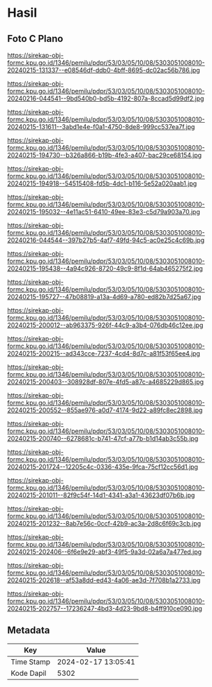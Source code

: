 # Hasil

## Foto C Plano

https://sirekap-obj-formc.kpu.go.id/1346/pemilu/pdpr/53/03/05/10/08/5303051008010-20240215-131337--e08546df-ddb0-4bff-8695-dc02ac56b786.jpg

https://sirekap-obj-formc.kpu.go.id/1346/pemilu/pdpr/53/03/05/10/08/5303051008010-20240216-044541--9bd540b0-bd5b-4192-807a-8ccad5d99df2.jpg

https://sirekap-obj-formc.kpu.go.id/1346/pemilu/pdpr/53/03/05/10/08/5303051008010-20240215-131611--3abd1e4e-f0a1-4750-8de8-999cc537ea7f.jpg

https://sirekap-obj-formc.kpu.go.id/1346/pemilu/pdpr/53/03/05/10/08/5303051008010-20240215-194730--b326a866-b19b-4fe3-a407-bac29ce68154.jpg

https://sirekap-obj-formc.kpu.go.id/1346/pemilu/pdpr/53/03/05/10/08/5303051008010-20240215-194918--54515408-fd5b-4dc1-b116-5e52a020aab1.jpg

https://sirekap-obj-formc.kpu.go.id/1346/pemilu/pdpr/53/03/05/10/08/5303051008010-20240215-195032--4e11ac51-6410-49ee-83e3-c5d79a903a70.jpg

https://sirekap-obj-formc.kpu.go.id/1346/pemilu/pdpr/53/03/05/10/08/5303051008010-20240216-044544--397b27b5-4af7-49fd-94c5-ac0e25c4c69b.jpg

https://sirekap-obj-formc.kpu.go.id/1346/pemilu/pdpr/53/03/05/10/08/5303051008010-20240215-195438--4a94c926-8720-49c9-8f1d-64ab465275f2.jpg

https://sirekap-obj-formc.kpu.go.id/1346/pemilu/pdpr/53/03/05/10/08/5303051008010-20240215-195727--47b08819-a13a-4d69-a780-ed82b7d25a67.jpg

https://sirekap-obj-formc.kpu.go.id/1346/pemilu/pdpr/53/03/05/10/08/5303051008010-20240215-200012--ab963375-926f-44c9-a3b4-076db46c12ee.jpg

https://sirekap-obj-formc.kpu.go.id/1346/pemilu/pdpr/53/03/05/10/08/5303051008010-20240215-200215--ad343cce-7237-4cd4-8d7c-a81f53f65ee4.jpg

https://sirekap-obj-formc.kpu.go.id/1346/pemilu/pdpr/53/03/05/10/08/5303051008010-20240215-200403--308928df-807e-4fd5-a87c-a4685229d865.jpg

https://sirekap-obj-formc.kpu.go.id/1346/pemilu/pdpr/53/03/05/10/08/5303051008010-20240215-200552--855ae976-a0d7-4174-9d22-a89fc8ec2898.jpg

https://sirekap-obj-formc.kpu.go.id/1346/pemilu/pdpr/53/03/05/10/08/5303051008010-20240215-200740--6278681c-b741-47cf-a77b-b1d14ab3c55b.jpg

https://sirekap-obj-formc.kpu.go.id/1346/pemilu/pdpr/53/03/05/10/08/5303051008010-20240215-201724--12205c4c-0336-435e-9fca-75cf12cc56d1.jpg

https://sirekap-obj-formc.kpu.go.id/1346/pemilu/pdpr/53/03/05/10/08/5303051008010-20240215-201011--82f9c54f-14d1-4341-a3a1-43623df07b6b.jpg

https://sirekap-obj-formc.kpu.go.id/1346/pemilu/pdpr/53/03/05/10/08/5303051008010-20240215-201232--8ab7e56c-0ccf-42b9-ac3a-2d8c6f69c3cb.jpg

https://sirekap-obj-formc.kpu.go.id/1346/pemilu/pdpr/53/03/05/10/08/5303051008010-20240215-202406--6f6e9e29-abf3-49f5-9a3d-02a6a7a477ed.jpg

https://sirekap-obj-formc.kpu.go.id/1346/pemilu/pdpr/53/03/05/10/08/5303051008010-20240215-202618--af53a8dd-ed43-4a06-ae3d-7f708b1a2733.jpg

https://sirekap-obj-formc.kpu.go.id/1346/pemilu/pdpr/53/03/05/10/08/5303051008010-20240215-202757--17236247-4bd3-4d23-9bd8-b4ff910ce090.jpg


## Metadata

| Key        | Value               |
| ---------- | ------------------- |
| Time Stamp | 2024-02-17 13:05:41 |
| Kode Dapil | 5302                |



